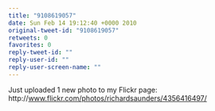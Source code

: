 ```yaml
---
title: "9108619057"
date: Sun Feb 14 19:12:40 +0000 2010
original-tweet-id: "9108619057"
retweets: 0
favorites: 0
reply-tweet-id: ""
reply-user-id: ""
reply-user-screen-name: ""
---
```

Just uploaded 1 new photo to my Flickr page: http://<a href="https://www.flickr.com/photos/richardsaunders/4356416497/">www.flickr.com/photos/richardsaunders/4356416497/</a>
